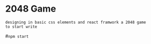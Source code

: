 # 2048 Game
 
	designing in basic css elements and react framwork a 2048 game 
	to start write 
#`npm start`
 
